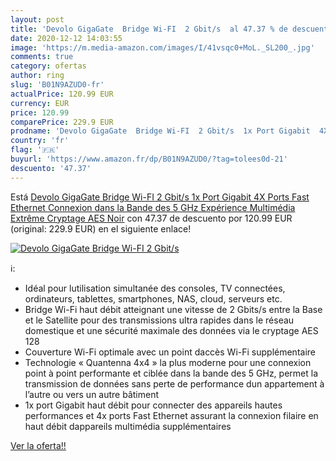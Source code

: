 ```yaml
---
layout: post
title: 'Devolo GigaGate  Bridge Wi-FI  2 Gbit/s  al 47.37 % de descuento'
date: 2020-12-12 14:03:55
image: 'https://m.media-amazon.com/images/I/41vsqc0+MoL._SL200_.jpg'
comments: true
category: ofertas
author: ring
slug: 'B01N9AZUD0-fr'
actualPrice: 120.99 EUR
currency: EUR
price: 120.99
comparePrice: 229.9 EUR
prodname: 'Devolo GigaGate  Bridge Wi-FI  2 Gbit/s  1x Port Gigabit  4X Ports Fast Ethernet  Connexion dans la Bande des 5 GHz  Expérience Multimédia Extrême  Cryptage AES  Noir'
country: 'fr'
flag: '🇫🇷'
buyurl: 'https://www.amazon.fr/dp/B01N9AZUD0/?tag=tolees0d-21'
descuento: '47.37'
---
```


Está [Devolo GigaGate  Bridge Wi-FI  2 Gbit/s  1x Port Gigabit  4X Ports Fast Ethernet  Connexion dans la Bande des 5 GHz  Expérience Multimédia Extrême  Cryptage AES  Noir](https://www.amazon.fr/dp/B01N9AZUD0/?tag=tolees0d-21) con 47.37 de descuento por 120.99 EUR (original: 229.9 EUR) en el siguiente enlace!

[![Devolo GigaGate  Bridge Wi-FI  2 Gbit/s ](https://m.media-amazon.com/images/I/41vsqc0+MoL._SL200_.jpg)](https://www.amazon.fr/dp/B01N9AZUD0/?tag=tolees0d-21)

ℹ️:

- Idéal pour lutilisation simultanée des consoles, TV connectées, ordinateurs, tablettes, smartphones, NAS, cloud, serveurs etc.
- Bridge Wi-Fi haut débit atteignant une vitesse de 2 Gbits/s entre la Base et le Satellite pour des transmissions ultra rapides dans le réseau domestique et une sécurité maximale des données via le cryptage AES 128
- Couverture Wi-Fi optimale avec un point daccès Wi-Fi supplémentaire
- Technologie « Quantenna 4x4 » la plus moderne pour une connexion point à point performante et ciblée dans la bande des 5 GHz, permet la transmission de données sans perte de performance dun appartement à l’autre ou vers un autre bâtiment
- 1x port Gigabit haut débit pour connecter des appareils hautes performances et 4x ports Fast Ethernet assurant la connexion filaire en haut débit dappareils multimédia supplémentaires

[Ver la oferta!!](https://www.amazon.fr/dp/B01N9AZUD0/?tag=tolees0d-21)
